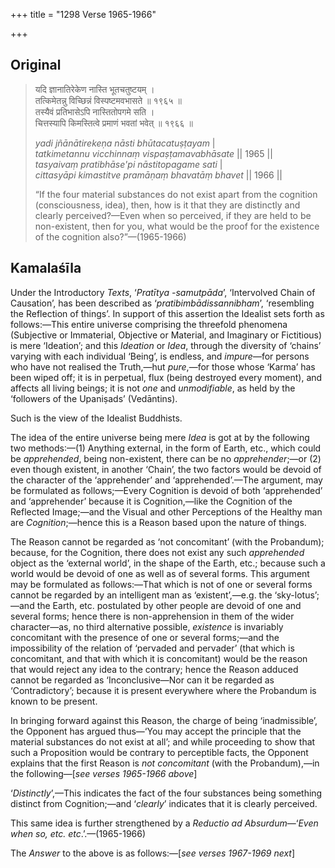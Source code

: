 +++
title = "1298 Verse 1965-1966"

+++
## Original 
>
> यदि ज्ञानातिरेकेण नास्ति भूतचतुष्टयम् ।  
> तत्किमेतन्नु विच्छिन्नं विस्पष्टमवभासते ॥ १९६५ ॥  
> तस्यैवं प्रतिभासेऽपि नास्तितोपगमे सति ।  
> चित्तस्यापि किमस्तित्वे प्रमाणं भवतां भवेत् ॥ १९६६ ॥ 
>
> *yadi jñānātirekeṇa nāsti bhūtacatuṣṭayam* \|  
> *tatkimetannu vicchinnaṃ vispaṣṭamavabhāsate* \|\| 1965 \|\|  
> *tasyaivaṃ pratibhāse'pi nāstitopagame sati* \|  
> *cittasyāpi kimastitve pramāṇaṃ bhavatāṃ bhavet* \|\| 1966 \|\| 
>
> “If the four material substances do not exist apart from the cognition (consciousness, idea), then, how is it that they are distinctly and clearly perceived?—Even when so perceived, if they are held to be non-existent, then for you, what would be the proof for the existence of the cognition also?”—(1965-1966)



## Kamalaśīla

Under the Introductory *Texts*, ‘*Pratītya -samutpāda*’, ‘Intervolved Chain of Causation’, has been described as ‘*pratibimbādissannibham*’, ‘resembling the Reflection of things’. In support of this assertion the Idealist sets forth as follows:—This entire universe comprising the threefold phenomena (Subjective or Immaterial, Objective or Material, and Imaginary or Fictitious) is mere ‘Ideation’; and this *Ideation* or *Idea*, through the diversity of ‘chains’ varying with each individual ‘Being’, is endless, and *impure*—for persons who have not realised the Truth,—hut *pure*,—for those whose ‘Karma’ has been wiped off; it is in perpetual, flux (being destroyed every moment), and affects all living beings; it is not *one* and *unmodifiable*, as held by the ‘followers of the Upaniṣads’ (Vedāntins).

Such is the view of the Idealist Buddhists.

The idea of the entire universe being mere *Idea* is got at by the following two methods:—(1) Anything external, in the form of Earth, etc., which could be *apprehended*, being non-existent, there can be no *apprehender*;—or (2) even though existent, in another ‘Chain’, the two factors would be devoid of the character of the ‘apprehender’ and ‘apprehended’.—The argument, may be formulated as follows;—Every Cognition is devoid of both ‘apprehended’ and ‘apprehender’ because it is Cognition,—like the Cognition of the Reflected Image;—and the Visual and other Perceptions of the Healthy man are *Cognition*;—hence this is a Reason based upon the nature of things.

The Reason cannot be regarded as ‘not concomitant’ (with the Probandum); because, for the Cognition, there does not exist any such *apprehended* object as the ‘external world’, in the shape of the Earth, etc.; because such a world would be devoid of one as well as of several forms. This argument may be formulated as follows:—That which is not of one or several forms cannot be regarded by an intelligent man as ‘existent’,—e.g. the ‘sky-lotus’;—and the Earth, etc. postulated by other people are devoid of one and several forms; hence there is non-apprehension in them of the wider character—as, no third alternative possible, *existence* is invariably concomitant with the presence of one or several forms;—and the impossibility of the relation of ‘pervaded and pervader’ (that which is concomitant, and that with which it is concomitant) would be the reason that would reject any idea to the contrary; hence the Reason adduced cannot be regarded as ‘Inconclusive—Nor can it be regarded as ‘Contradictory’; because it is present everywhere where the Probandum is known to be present.

In bringing forward against this Reason, the charge of being ‘inadmissible’, the Opponent has argued thus—‘You may accept the principle that the material substances do not exist at all’; and while proceeding to show that such a Proposition would be contrary to perceptible facts, the Opponent explains that the first Reason is *not concomitant* (with the Probandum),—in the following—[*see verses 1965-1966 above*]

‘*Distinctly*’,—This indicates the fact of the four substances being something distinct from Cognition;—and ‘*clearly*’ indicates that it is clearly perceived.

This same idea is further strengthened by a *Reductio ad Absurdum*—‘*Even when so, etc. etc*.’.—(1965-1966)

The *Answer* to the above is as follows:—[*see verses 1967-1969 next*]


